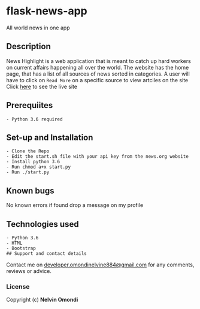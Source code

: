 # flask-news-app
All world news in one app
## Description
News Highlight is a web application that is meant to catch up hard workers on current affairs happening all over the world.
The website has the home page, that has a list of all sources of news sorted in categories.
A user will have to click on `Read More` on a specific source to view artciles on the site
Click [here](http://news-highlight.herokuapp.com/) to see the live site

## Prerequiites
    - Python 3.6 required

## Set-up and Installation
    - Clone the Repo
    - Edit the start.sh file with your api key from the news.org website
    - Install python 3.6
    - Run chmod a+x start.py
    - Run ./start.py

## Known bugs
No known errors if found drop a message on my profile

## Technologies used
    - Python 3.6
    - HTML
    - Bootstrap
    ## Support and contact details
Contact me on developer.omondinelvine884@gmail.com for any comments, reviews or advice.

### License
Copyright (c) **Nelvin Omondi**
